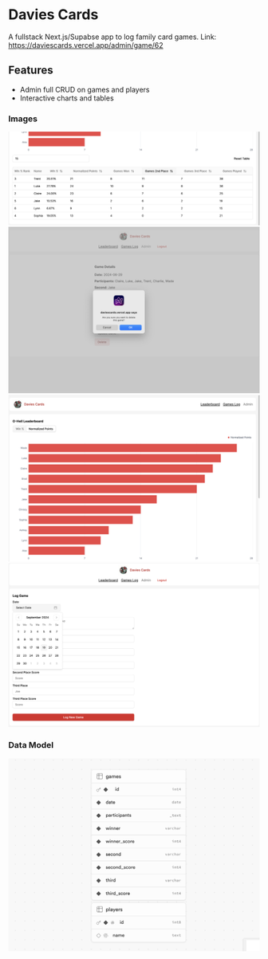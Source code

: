 # Davies Cards
A fullstack Next.js/Supabse app to log family card games. Link: https://daviescards.vercel.app/admin/game/62

## Features
- Admin full CRUD on games and players
- Interactive charts and tables

### Images
![alt text](image-3.png)
![alt text](image-1.png)
![alt text](image-2.png)
![alt text](image-4.png)

### Data Model
![alt text](image.png)